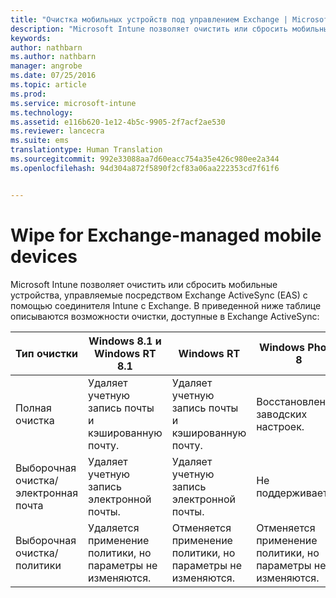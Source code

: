 ```yaml
---
title: "Очистка мобильных устройств под управлением Exchange | Microsoft Intune"
description: "Microsoft Intune позволяет очистить или сбросить мобильные устройства, управляемые Exchange ActiveSync (EAS) с помощью соединителя Intune с Exchange."
keywords: 
author: nathbarn
ms.author: nathbarn
manager: angrobe
ms.date: 07/25/2016
ms.topic: article
ms.prod: 
ms.service: microsoft-intune
ms.technology: 
ms.assetid: e116b620-1e12-4b5c-9905-2f7acf2ae530
ms.reviewer: lancecra
ms.suite: ems
translationtype: Human Translation
ms.sourcegitcommit: 992e33088aa7d60eacc754a35e426c980ee2a344
ms.openlocfilehash: 94d304a872f5890f2cf83a06aa222353cd7f61f6


---
```



# Wipe for Exchange-managed mobile devices
Microsoft Intune позволяет очистить или сбросить мобильные устройства, управляемые посредством Exchange ActiveSync (EAS) с помощью соединителя Intune с Exchange. В приведенной ниже таблице описываются возможности очистки, доступные в Exchange ActiveSync:

|Тип очистки|Windows 8.1 и Windows RT 8.1|Windows RT|Windows Phone 8|iOS|Android|
|----------------|----------------------------------|--------------|-------------------|-------|-----------|
|Полная очистка|Удаляет учетную запись почты и кэшированную почту.|Удаляет учетную запись почты и кэшированную почту.|Восстановление заводских настроек.|Восстановление заводских настроек.|Восстановление заводских настроек.|
|Выборочная очистка/электронная почта|Удаляет учетную запись электронной почты.|Удаляет учетную запись электронной почты.|Не поддерживается.|Не поддерживается.|Не поддерживается.|
|Выборочная очистка/политики|Удаляется применение политики, но параметры не изменяются.|Отменяется применение политики, но параметры не изменяются.|Отменяется применение политики, но параметры не изменяются.|Отменяется применение политики, но параметры не изменяются.|Отменяется применение политики, но параметры не изменяются.|



<!--HONumber=Oct16_HO3-->


